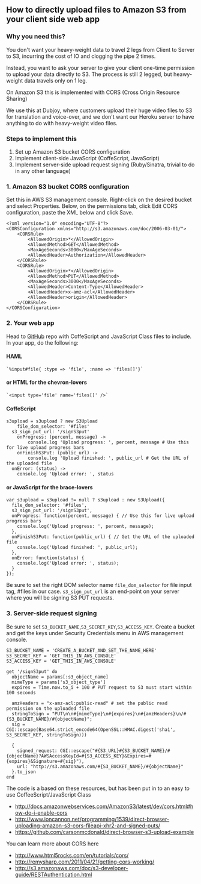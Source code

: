 ## How to directly upload files to Amazon S3 from your client side web app

### Why you need this?

You don't want your heavy-weight data to travel 2 legs from Client to Server to S3, incurring the cost of IO 
and clogging the pipe 2 times.

Instead, you want to ask your server to give your client one-time permission to upload your data
directly to S3. The process is still 2 legged, but heawy-weight data travels only on 1 leg.

On Amazon S3 this is implemented with CORS (Cross Origin Resource Sharing)

We use this at Dubjoy, where customers upload their huge video files to S3 for translation and 
voice-over, and we don't want our Heroku server to have anything to do with heavy-weight video files.

### Steps to implement this

1. Set up Amazon S3 bucket CORS configuration
2. Implement client-side JavaScript (CoffeScript, JavaScript)
3. Implement server-side upload request signing (Ruby/Sinatra, trivial to do in any other language)

### 1. Amazon S3 bucket CORS configuration

Set this in AWS S3 management console. Right-click on the desired bucket and select Properties. 
Below, on the permissions tab, click Edit CORS configuration, paste the XML below and click Save.

    <?xml version="1.0" encoding="UTF-8"?>
    <CORSConfiguration xmlns="http://s3.amazonaws.com/doc/2006-03-01/">
        <CORSRule>
            <AllowedOrigin>*</AllowedOrigin>
            <AllowedMethod>GET</AllowedMethod>
            <MaxAgeSeconds>3000</MaxAgeSeconds>
            <AllowedHeader>Authorization</AllowedHeader>
        </CORSRule>
        <CORSRule>
            <AllowedOrigin>*</AllowedOrigin>
            <AllowedMethod>PUT</AllowedMethod>
            <MaxAgeSeconds>3000</MaxAgeSeconds>
            <AllowedHeader>Content-Type</AllowedHeader>
            <AllowedHeader>x-amz-acl</AllowedHeader>
            <AllowedHeader>origin</AllowedHeader>
        </CORSRule>
    </CORSConfiguration>

### 2. Your web app

Head to [GitHub](https://github.com/tadruj/s3upload-coffee-javascript) repo with CoffeScript and JavaScript Class files to include.
In your app, do the following:

#### HAML

    `%input#file{ :type => 'file', :name => 'files[]'}`

#### or HTML for the chevron-lovers

    `<input type='file' name='files[]' />`

#### CoffeScript

    s3upload = s3upload ? new S3Upload
    	file_dom_selector: '#files'
      s3_sign_put_url: '/signS3put'
    	onProgress: (percent, message) ->
    		console.log 'Upload progress: ', percent, message # Use this for live upload progress bars
    	onFinishS3Put: (public_url) ->
    		console.log 'Upload finished: ', public_url # Get the URL of the uploaded file
      onError: (status) ->
        console.log 'Upload error: ', status

#### or JavaScript for the brace-lovers

    var s3upload = s3upload != null ? s3upload : new S3Upload({
      file_dom_selector: '#files',
      s3_sign_put_url: '/signS3put',
      onProgress: function(percent, message) { // Use this for live upload progress bars
        console.log('Upload progress: ', percent, message);
      },
      onFinishS3Put: function(public_url) { // Get the URL of the uploaded file
        console.log('Upload finished: ', public_url);
      },
      onError: function(status) {
        console.log('Upload error: ', status);
      }
    });

Be sure to set the right DOM selector name `file_dom_selector` for file input tag, #files in our case. 
`s3_sign_put_url` is an end-point on your server where you will be signing S3 PUT requests.

### 3. Server-side request signing

Be sure to set `S3_BUCKET_NAME`,`S3_SECRET_KEY`,`S3_ACCESS_KEY`. 
Create a bucket and get the keys under Security Credentials menu in AWS management console.

    S3_BUCKET_NAME = 'CREATE_A_BUCKET_AND_SET_THE_NAME_HERE'
    S3_SECRET_KEY = 'GET_THIS_IN_AWS_CONSOLE'
    S3_ACCESS_KEY = 'GET_THIS_IN_AWS_CONSOLE'

    get '/signS3put' do
      objectName = params[:s3_object_name]
      mimeType = params['s3_object_type']
      expires = Time.now.to_i + 100 # PUT request to S3 must start within 100 seconds

      amzHeaders = "x-amz-acl:public-read" # set the public read permission on the uploaded file
      stringToSign = "PUT\n\n#{mimeType}\n#{expires}\n#{amzHeaders}\n/#{S3_BUCKET_NAME}/#{objectName}";
      sig = CGI::escape(Base64.strict_encode64(OpenSSL::HMAC.digest('sha1', S3_SECRET_KEY, stringToSign)))

      {
        signed_request: CGI::escape("#{S3_URL}#{S3_BUCKET_NAME}/#{objectName}?AWSAccessKeyId=#{S3_ACCESS_KEY}&Expires=#{expires}&Signature=#{sig}"),
        url: "http://s3.amazonaws.com/#{S3_BUCKET_NAME}/#{objectName}"
      }.to_json
    end


The code is a based on these resources, but has been put in to an easy to use CoffeeScript/JavaScript Class

* http://docs.amazonwebservices.com/AmazonS3/latest/dev/cors.html#how-do-i-enable-cors
* http://www.ioncannon.net/programming/1539/direct-browser-uploading-amazon-s3-cors-fileapi-xhr2-and-signed-puts/
* https://github.com/carsonmcdonald/direct-browser-s3-upload-example

You can learn more about CORS here

* http://www.html5rocks.com/en/tutorials/cors/
* http://remysharp.com/2011/04/21/getting-cors-working/
* http://s3.amazonaws.com/doc/s3-developer-guide/RESTAuthentication.html

